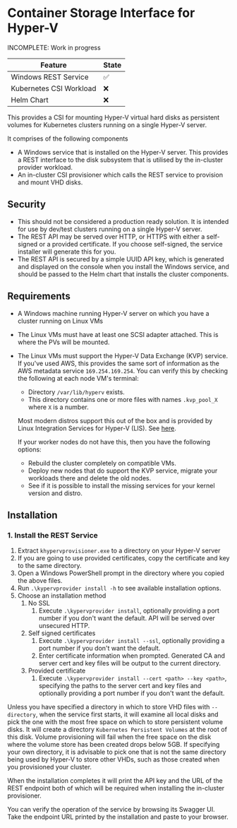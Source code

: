 # Container Storage Interface for Hyper-V

INCOMPLETE: Work in progress

| Feature                 | State              |
|-------------------------|--------------------|
| Windows REST Service    | :white_check_mark: |
| Kubernetes CSI Workload | :x:                |
| Helm Chart              | :x:                |

This provides a CSI for mounting Hyper-V virtual hard disks as persistent volumes for Kubernetes clusters running on a single Hyper-V server.

It comprises of the following components

* A Windows service that is installed on the Hyper-V server. This provides a REST interface to the disk subsystem that is utilised by the in-cluster provider workload.
* An in-cluster CSI provisioner which calls the REST service to provision and mount VHD disks.

## Security

* This should not be considered a production ready solution. It is intended for use by dev/test clusters running on a single Hyper-V server.
* The REST API may be served over HTTP, or HTTPS with either a self-signed or a provided certificate. If you choose self-signed, the service installer will generate this for you.
* The REST API is secured by a simple UUID API key, which is generated and displayed on the console when you install the Windows service, and should be passed to the Helm chart that installs the cluster components.

## Requirements

* A Windows machine running Hyper-V server on which you have a cluster running on Linux VMs
* The Linux VMs must have at least one SCSI adapter attached. This is where the PVs will be mounted.
* The Linux VMs must support the Hyper-V Data Exchange (KVP) service. If you've used AWS, this provides the same sort of information as the AWS metadata service `169.254.169.254`. You can verify this by checking the following at each node VM's terminal:
    * Directory `/var/lib/hyperv` exists.
    * This directory contains one or more files with names `.kvp_pool_X` where `X` is a number.

    Most modern distros support this out of the box and is provided by Linux Integration Services for Hyper-V (LIS). See [here](https://learn.microsoft.com/en-gb/windows-server/virtualization/hyper-v/Supported-Linux-and-FreeBSD-virtual-machines-for-Hyper-V-on-Windows).

    If your worker nodes do not have this, then you have the following options:

    * Rebuild the cluster completely on compatible VMs.
    * Deploy new nodes that do support the KVP service, migrate your workloads there and delete the old nodes.
    * See if it is possible to install the missing services for your kernel version and distro.

## Installation

### 1. Install the REST Service

1. Extract `khypervprovisioner.exe` to a directory on your Hyper-V server
1. If you are going to use provided certificates, copy the certificate and key to the same directory.
1. Open a Windows PowerShell prompt in the directory where you copied the above files.
1. Run `.\kypervprovider install -h` to see available installation options.
1. Choose an installation method
    1. No SSL
        1. Execute `.\kypervprovider install`, optionally providing a port number if you don't want the default. API will be served over unsecured HTTP.
    1. Self signed certificates
        1. Execute `.\kypervprovider install --ssl`, optionally providing a port number if you don't want the default.
        1. Enter certificate information when prompted. Generated CA and server cert and key files will be output to the current directory.
    1. Provided certificate
        1. Execute `.\kypervprovider install --cert <path> --key <path>`, specifying the paths to the server cert and key files and optionally providing a port number if you don't want the default.

Unless you have specified a directory in which to store VHD files with `--directory`, when the service first starts, it will examine all local disks and pick the one with the most free space on which to store persistent volume disks. It will create a directory `Kubernetes Persistent Volumes` at the root of this disk. Volume provisioning will fail when the free space on the disk where the volume store has been created drops below 5GB. If specifying your own directory, it is advisable to pick one that is not the same directory being used by Hyper-V to store other VHDs, such as those created when you provisioned your cluster.

When the installation completes it will print the API key and the URL of the REST endpoint both of which will be required when installing the in-cluster provisioner.

You can verify the operation of the service by browsing its Swagger UI. Take the endpoint URL printed by the installation and paste to your browser.